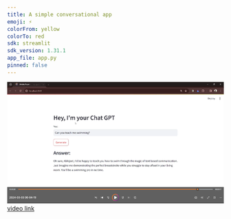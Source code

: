 ```yaml
---
title: A simple conversational app
emoji: ⚡
colorFrom: yellow
colorTo: red
sdk: streamlit
sdk_version: 1.31.1
app_file: app.py
pinned: false
---
```

![app](app.png)
[video link]()
